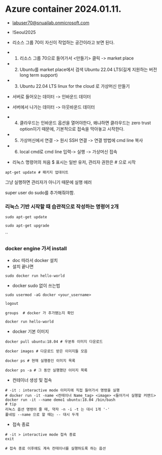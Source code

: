# Azure container 2024.01.11.
- labuser70@snuailab.onmicrosoft.com 
- !Seoul2025

- 리소스 그룹 70이 자신이 작업하는 공간이라고 보면 된다. 

- 1. 리소스 그룹 70으로 들어가서 <만들기> 클릭 -> market place 

- 2. Ubuntu를 market place에서 검색 Ubuntu 22.04 LTS(길게 지원하는 버전 long term support)

- 3. Ubuntu 22.04 LTS linux for the cloud 로 가상머신 만들기

- 서버로 들어오는 데이터 -> 인바운드 데이터 
- 서버에서 나가는 데이터 -> 아웃바운드 데이터 
- 4. 클라우드는 인바운드 옵션을 열어야한다, 왜냐하면 클라우드는 zero trust option이기 때문에, 기본적으로 접속을 막아놓고 시작한다. 

- 5. 가상머신에서 연결 -> 원시 SSH 연결 -> 연결 방법에 cmd line 복사 
- 6. local cmd로 cmd line 입력-> 실행 -> 가상머신 접속 

- 리눅스 명령어의 처음 $ 표시는 일반 유저, 관리자 권한은 # 으로 시작 

```
apt-get update # 패키지 업데이트
```
그냥 실행하면 관리자가 아니기 때문에 실행 에러 

super user do sudo를 추가해줘야함.

### 리눅스 기반 시작할 때 습관적으로 작성하는 명령어 2개 

```
sudo apt-get update 
```

```
sudo apt-get upgrade
```


``

### docker engine 가서 install 

- doc 따라서 docker 설치
- 설치 끝나면
```
sudo docker run hello-world
```

- docker sudo 없이 쓰는법
```
sudo usermod -aG docker <your_username>

logout

groups  # docker 가 추가됐는지 확인

docker run hello-world
```
- docker 기본 이미지 
```
docker pull ubuntu:18.04 # 우분투 이미지 다운로드 

docker images # 다운로드 받은 이미지들 모음 

docker ps # 현재 실행중인 이미지 목록

docker ps -a # 그 동안 실행했던 이미지 목록 
```

- 컨테이너 생성 및 접속 
```
# -it : interactive mode 이미지에 직접 들어가서 명령을 실행
# docker run -it -name <컨테이너 Name_tag> <image> <들어가서 실행할 커맨드>
docker run -it --name demo1 ubuntu:18.04 /bin/bash
# tip 
리눅스 옵션 명령어 줄 때, 약자 -n -i -t 는 대시 1개 '-' 
풀네임 --name 으로 할 때는 -- 대시 두개 
```

- 접속 종료 
```
# -it > interactive mode 접속 종료  
exit

# 접속 종료 이후에도 계속 컨테이너를 실행하도록 하는 옵션 

```